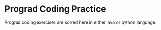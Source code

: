 # Prograd Coding Practice
Prograd coding exercises are solved here in either java or python language.
